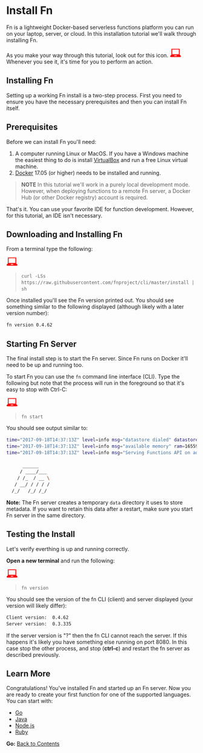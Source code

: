 # Install Fn

Fn is a lightweight Docker-based serverless functions platform you can
run on your laptop, server, or cloud.  In this installation tutorial
we'll walk through installing Fn.

As you make your way through this tutorial, look out for this icon.
![](images/userinput.png) Whenever you see it, it's time for you to
perform an action.


## Installing Fn

Setting up a working Fn install is a two-step process.  First you need
to ensure you have the necessary prerequisites and then you can install
Fn itself.

## Prerequisites

Before we can install Fn you'll need:

1. A computer running Linux or MacOS.  If you have a Windows machine the
easiest thing to do is install [VirtualBox](https://www.virtualbox.org/)
and run a free Linux virtual machine.
2. [Docker](https://www.docker.com/) 17.05 (or higher) needs to be
installed and running.

> __NOTE__ In this tutorial we'll work in a purely local development
mode.  However, when deploying functions to a remote Fn server, a Docker
Hub (or other Docker registry) account is required.

That's it.  You can use your favorite IDE for function development.
However, for this tutorial, an IDE isn't necessary.


## Downloading and Installing Fn

From a terminal type the following:

![](images/userinput.png)
>`curl -LSs https://raw.githubusercontent.com/fnproject/cli/master/install | sh`

Once installed you'll see the Fn version printed out.  You should see
something similar to the following displayed (although likely with a later
version number):

```sh
fn version 0.4.62
```

## Starting Fn Server

The final install step is to start the Fn server.  Since Fn runs on
Docker it'll need to be up and running too.

To start Fn you can use the `fn` command line interface (CLI).  Type the
following but note that the process will run in the foreground so that
it's easy to stop with Ctrl-C:

![user input](images/userinput.png)
>`fn start`

You should see output similar to:

```sh
time="2017-09-18T14:37:13Z" level=info msg="datastore dialed" datastore=sqlite3 max_idle_connections=256
time="2017-09-18T14:37:13Z" level=info msg="available memory" ram=1655975936
time="2017-09-18T14:37:13Z" level=info msg="Serving Functions API on address `:8080`"

      ______
     / ____/___
    / /_  / __ \
   / __/ / / / /
  /_/   /_/ /_/
```

**Note:** The Fn server creates a temporary `data` directory it uses to store metadata. If you want to retain this data after a restart, make sure you start Fn server in the same directory.

## Testing the Install
Let's verify everthing is up and running correctly.

**Open a new terminal** and run the following:

![user input](images/userinput.png)
>`fn version`

You should see the version of the fn CLI (client) and server displayed (your
version will likely differ):

```sh
Client version:  0.4.62
Server version:  0.3.335
```

If the server version is "?" then the fn CLI cannot reach the server.  If
this happens it's likely you have something else running on port 8080. In this
case stop the other process, and stop (**ctrl-c**) and restart the fn server as
described previously.

## Learn More

Congratulations! You've installed Fn and started up an Fn server. Now you are
ready to create your first function for one of the supported languages. You can
start with:

* [Go](../Introduction/README.md)
* [Java](../JavaFDKIntroduction//README.md)
* [Node.js](../node/intro/README.md)
* [Ruby](../ruby/intro/README.md)

**Go:** [Back to Contents](../README.md)
